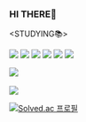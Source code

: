 ### HI THERE🐾


<STUDYING📚>

<div align="left">
	<img src="https://img.shields.io/badge/Python-3776AB?style=flat&logo=Python&logoColor=white" />
	<img src="https://img.shields.io/badge/Java-007396?style=flat&logo=Java&logoColor=white" />
	<img src="https://img.shields.io/badge/C-A8B9CC?style=flat&logo=C&logoColor=white" />
	<img src="https://img.shields.io/badge/Mysql-4479A1?style=flat&logo=Mysql&logoColor=white" />
	<img src="https://img.shields.io/badge/HTML5-E34F26?style=flat&logo=HTML5&logoColor=white" />
	<img src="https://img.shields.io/badge/CSS3-1572B6?style=flat&logo=CSS3&logoColor=white" />
</div>


<img src="https://github-readme-stats.vercel.app/api/top-langs/?username=secons127&layout=compact"><br>
<br>
<img src="https://github-readme-stats.vercel.app/api?username=secons127&show_icons=true">


[![Solved.ac
프로필](http://mazassumnida.wtf/api/v2/generate_badge?boj=supjessica20)](https://solved.ac/supjessica20)
